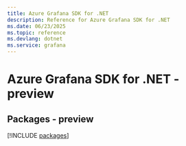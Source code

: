 ```yaml
---
title: Azure Grafana SDK for .NET
description: Reference for Azure Grafana SDK for .NET
ms.date: 06/23/2025
ms.topic: reference
ms.devlang: dotnet
ms.service: grafana
---
```

# Azure Grafana SDK for .NET - preview
## Packages - preview
[!INCLUDE [packages](grafana-index.md)]